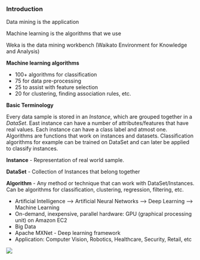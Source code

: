 ### **Introduction**

Data mining is the application

Machine learning is the algorithms that we use

Weka is the data mining workbench \(Waikato Environment for Knowledge and Analysis\)

**Machine learning algorithms**

* 100+ algorithms for classification
* 75 for data pre-processing
* 25 to assist with feature selection
* 20 for clustering, finding association rules, etc.

**Basic Terminology**

Every data sample is stored in an _Instance_, which are grouped together in a _DataSet_. East instance can have a number of attributes/features that have real values. Each instance can have a class label and atmost one. Algorithms are functions that work on instances and datasets. Classification algorithms for example can be trained on DataSet and can later be applied to classify instances.

**Instance** - Representation of real world sample.

**DataSet** - Collection of Instances that belong together

**Algorithm** - Any method or technique that can work with DataSet/Instances. Can be algorithms for classification, clustering, regression, filtering, etc.

* Artificial Intelligence --&gt; Artificial Neural Networks --&gt; Deep Learning --&gt; Machine Learning
* On-demand, inexpensive, parallel hardware: GPU \(graphical processing unit\) on Amazon EC2
* Big Data
* Apache MXNet - Deep learning framework
* Application: Computer Vision, Robotics, Healthcare, Security, Retail, etc

![](/assets/ai_venn_diagram.png)

